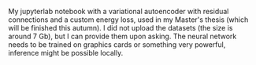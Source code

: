 My jupyterlab notebook with a variational autoencoder with residual connections and a custom energy loss, used in my Master's thesis (which will be finished this autumn). 
I did not upload the datasets (the size is around 7 Gb), but I can provide them upon asking. The neural network needs to be trained on graphics cards or something very powerful, inference might be possible locally.
